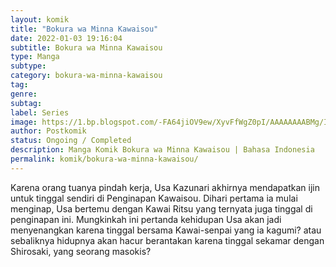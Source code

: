 ```yaml
---
layout: komik
title: "Bokura wa Minna Kawaisou"
date: 2022-01-03 19:16:04
subtitle: Bokura wa Minna Kawaisou
type: Manga
subtype: 
category: bokura-wa-minna-kawaisou
tag: 
genre: 
subtag: 
label: Series
image: https://1.bp.blogspot.com/-FA64jiOV9ew/XyvFfWgZ0pI/AAAAAAAABMg/IGcEsxcEzSALFj3gpDAqwzHmL_WLZJGHgCLcBGAsYHQ/s72-c/Bokura-wa-Minna-Kawai-sou.jpg
author: Postkomik
status: Ongoing / Completed
description: Manga Komik Bokura wa Minna Kawaisou | Bahasa Indonesia
permalink: komik/bokura-wa-minna-kawaisou/
---
```



Karena orang tuanya pindah kerja, Usa Kazunari akhirnya mendapatkan ijin untuk tinggal sendiri di Penginapan Kawaisou. Dihari pertama ia mulai menginap, Usa bertemu dengan Kawai Ritsu yang ternyata juga tinggal di penginapan ini. Mungkinkah ini pertanda kehidupan Usa akan jadi menyenangkan karena tinggal bersama Kawai-senpai yang ia kagumi? atau sebaliknya hidupnya akan hacur berantakan karena tinggal sekamar dengan Shirosaki, yang seorang masokis?
